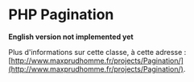 # PHP Pagination

**English version not implemented yet**

Plus d'informations sur cette classe, à cette adresse : [http://www.maxprudhomme.fr/projects/Pagination/](http://www.maxprudhomme.fr/projects/Pagination/).